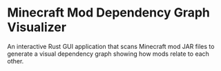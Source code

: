 # Minecraft Mod Dependency Graph Visualizer

An interactive Rust GUI application that scans Minecraft mod JAR files to generate a visual dependency graph showing how mods relate to each other.
